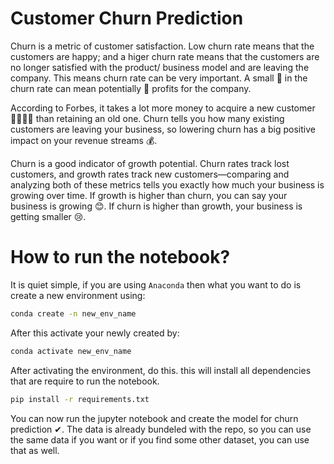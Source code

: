 # Customer Churn Prediction
Churn is a metric of customer satisfaction. Low churn rate means that the customers are happy; and a higer churn rate means that the customers are no longer satisfied with the product/ business model and are leaving the company. This means churn rate can be very important. A small 🔽 in the churn rate can mean potentially 🔼 profits for the company.

According to Forbes, it takes a lot more money to acquire a new customer 👨‍👨‍👦‍👦 than retaining an old one. Churn tells you how many existing customers are leaving your business, so lowering churn has a big positive impact on your revenue streams 💰.

Churn is a good indicator of growth potential. Churn rates track lost customers, and growth rates track new customers—comparing and analyzing both of these metrics tells you exactly how much your business is growing over time. If growth is higher than churn, you can say your business is growing 😊. If churn is higher than growth, your business is getting smaller 😢.

# How to run the notebook?

It is quiet simple, if you are using `Anaconda` then what you want to do is create a new environment using:

```Bash
conda create -n new_env_name
```

After this activate your newly created by:

```Bash
conda activate new_env_name
```

After activating the environment, do this. this will install all dependencies that are require to run the notebook.

```Bash
pip install -r requirements.txt
```

You can now run the jupyter notebook and create the model for churn prediction ✔. The data is already bundeled with the repo, so you can use the same data if you want or if you find some other dataset, you can use that as well. 